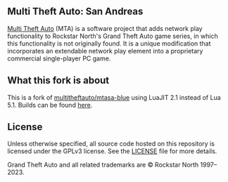## Multi Theft Auto: San Andreas 

[Multi Theft Auto](https://www.multitheftauto.com/) (MTA) is a software project that adds network play functionality to Rockstar North's Grand Theft Auto game series, in which this functionality is not originally found. It is a unique modification that incorporates an extendable network play element into a proprietary commercial single-player PC game.

## What this fork is about

This is a fork of [multitheftauto/mtasa-blue](https://github.com/multitheftauto/mtasa-blue/) using LuaJIT 2.1 instead of Lua 5.1. Builds can be found [here](https://nightly.mtasa.hu).

## License

Unless otherwise specified, all source code hosted on this repository is licensed under the GPLv3 license. See the [LICENSE](./LICENSE) file for more details.

Grand Theft Auto and all related trademarks are © Rockstar North 1997–2023.
